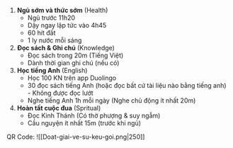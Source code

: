 1. **Ngủ sớm và thức sớm** (Health)
	- Ngủ trước 11h20
	- Dậy ngay lập tức vào 4h45
	- 60 hít đất
	- 1 ly nước mỗi sáng
2. **Đọc sách & Ghi chú** (Knowledge)
	- Đọc sách trong 20m (Tiếng Việt)
	- Dành thời gian ghi chú (nếu có)
3. **Học tiếng Anh** (English)
	- Học 100 KN trên app Duolingo
	- 30 đọc sách tiếng Anh (hoặc đọc bất cứ tài liệu nào bằng tiếng anh) - Không được đọc lướt
	- Nghe tiếng Anh 1h mỗi ngày (Nghe chủ động ít nhất 20m)
4. **Hoàn tất cuộc đua** (Spritual)
	- Đọc Kinh Thánh (Có thờ phượng & suy ngẫm)
	- Cầu nguyện ít nhất 15m (trước khi ngủ)

QR Code:
![[Doat-giai-ve-su-keu-goi.png|250]]

